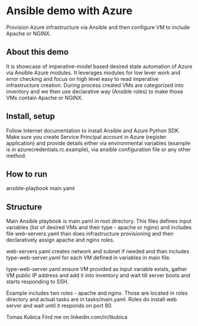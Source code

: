 # Ansible demo with Azure

Provision Azure infrastructure via Ansible and then configure VM to include Apache or NGINX.

## About this demo

It is showcase of imperative-model based desired state automation of Azure via Ansible Azure modules. It leverages modules for low lever work and error checking and focus on high level easy to read imperative infrastructure creation. During process created VMs are categorized into inventory and we then use declarative way (Ansible roles) to make those VMs contain Apache or NGINX.

## Install, setup

Follow Internet documentation to install Ansible and Azure Python SDK. Make sure you create Service Principal account in Azure (register application) and provide details either via environmental variables (example is in azurecredentials.rc.example), via ansible configuration file or any other method.

## How to run

ansible-playbook main.yaml

## Structure

Main Ansible playbook is main.yaml in root directory. This files defines input variables (list of desired VMs and their type - apache or nginx) and includes file web-servers.yaml than does infrastructure provisioning and then declaratively assign apache and nginx roles.

web-servers.yaml creates network and subnet if needed and than includes type-web-server.yaml for each VM defined in variables in main file.

type-web-server.yaml ensure VM provided as input variable exists, gather VM public IP address and add it into inventory and wait till server boots and starts responding to SSH.

Example includes two roles - apache and nginx. Those are located in roles directory and actual tasks are in tasks/main.yaml. Roles do install web server and wait until it responds on port 80.


Tomas Kubica
Find me on linkedin.com/in/tkubica

